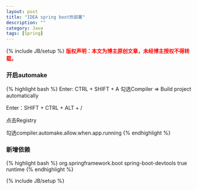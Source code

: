 ```yaml
---
layout: post
title: "IDEA spring boot热部署"
description: ""
category: Java 
tags: [Spring]
---
```

{% include JB/setup %}
**<font color="red">版权声明：本文为博主原创文章，未经博主授权不得转载。</font>**

### 开启automake
{% highlight bash %}
Enter: CTRL + SHIFT + A 
勾选Compiler => Build project automatically

Enter：SHIFT + CTRL + ALT + /

点击Registry

勾选compiler.automake.allow.when.app.running
{% endhighlight %}

### 新增依赖
{% highlight bash %}
    <dependency>
        <groupId>org.springframework.boot</groupId>
        <artifactId>spring-boot-devtools</artifactId>
        <optional>true</optional>
        <scope>runtime</scope>
    </dependency>
{% endhighlight %}

{% include JB/setup %}


